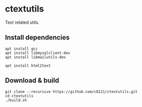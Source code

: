# ctextutils

Text related utils.

## Install dependencies

    apt install gcc
    apt install libmysqlclient-dev
    apt install libmailutils-dev

    apt install html2text

## Download & build

    git clone --recursive https://github.com/c8121/ctextutils.git
    cd ctextutils
    ./build.sh

